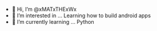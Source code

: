 - 👋 Hi, I’m @xMATxTHExWx
- 👀 I’m interested in ... Learning how to build android apps
- 🌱 I’m currently learning ... Python

<!---
xMATxTHExWx/xMATxTHExWx is a ✨ special ✨ repository because its `README.md` (this file) appears on your GitHub profile.
You can click the Preview link to take a look at your changes.
--->
